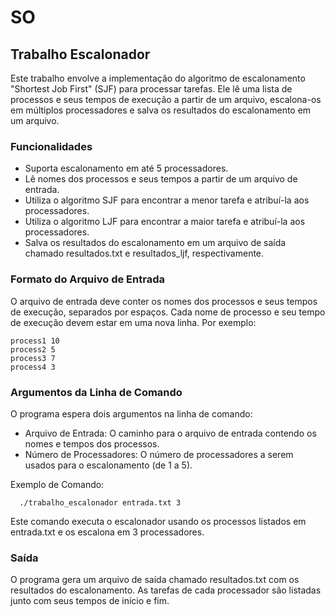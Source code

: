 # SO

## Trabalho Escalonador

Este trabalho envolve a implementação do algoritmo de escalonamento "Shortest Job First" (SJF) para processar tarefas. Ele lê uma lista de processos e seus tempos de execução a partir de um arquivo, escalona-os em múltiplos processadores e salva os resultados do escalonamento em um arquivo.

### Funcionalidades

- Suporta escalonamento em até 5 processadores.
- Lê nomes dos processos e seus tempos a partir de um arquivo de entrada.
- Utiliza o algoritmo SJF para encontrar a menor tarefa e atribuí-la aos processadores.
- Utiliza o algoritmo LJF para encontrar a maior tarefa e atribuí-la aos processadores.
- Salva os resultados do escalonamento em um arquivo de saída chamado resultados.txt e resultados_ljf, respectivamente.

### Formato do Arquivo de Entrada

O arquivo de entrada deve conter os nomes dos processos e seus tempos de execução, separados por espaços. Cada nome de processo e seu tempo de execução devem estar em uma nova linha. Por exemplo:

    process1 10
    process2 5
    process3 7
    process4 3

### Argumentos da Linha de Comando

O programa espera dois argumentos na linha de comando:

- Arquivo de Entrada: O caminho para o arquivo de entrada contendo os nomes e tempos dos processos.
- Número de Processadores: O número de processadores a serem usados para o escalonamento (de 1 a 5).

Exemplo de Comando:

      ./trabalho_escalonador entrada.txt 3

  Este comando executa o escalonador usando os processos listados em entrada.txt e os escalona em 3 processadores.

### Saída

O programa gera um arquivo de saída chamado resultados.txt com os resultados do escalonamento. As tarefas de cada processador são listadas junto com seus tempos de início e fim.
